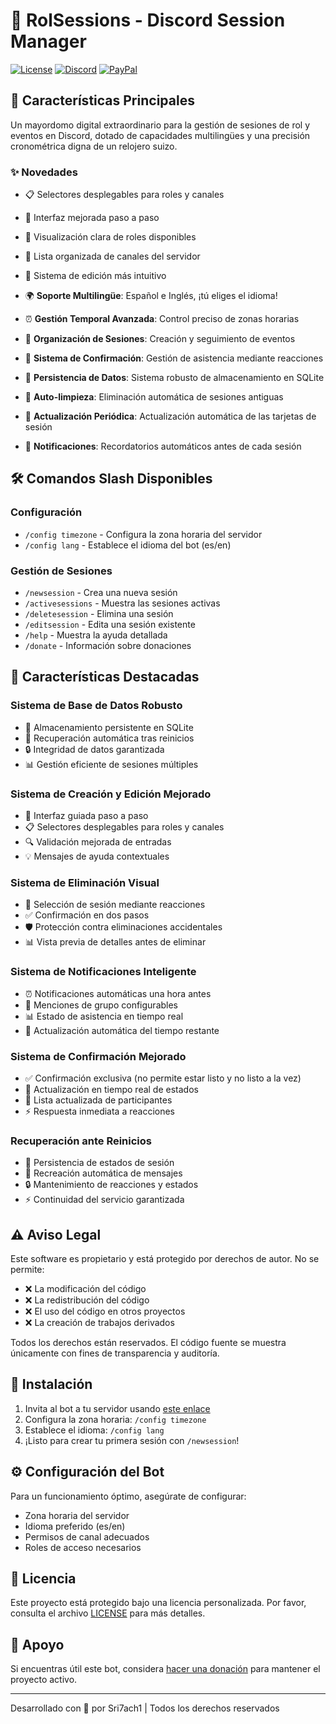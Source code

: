 # 🎲 RolSessions - Discord Session Manager

[![License](https://img.shields.io/badge/license-Proprietary-red.svg)](LICENSE)
[![Discord](https://img.shields.io/badge/Discord-Add%20Bot-7289DA.svg)](https://discord.com/oauth2/authorize?client_id=1313118498133905439)
[![PayPal](https://img.shields.io/badge/PayPal-Donate-blue.svg)](https://paypal.me/i7ach1)

## 🌟 Características Principales

Un mayordomo digital extraordinario para la gestión de sesiones de rol y eventos en Discord, dotado de capacidades multilingües y una precisión cronométrica digna de un relojero suizo.

### ✨ Novedades
- 📋 Selectores desplegables para roles y canales
- 🎯 Interfaz mejorada paso a paso
- 👥 Visualización clara de roles disponibles
- 📢 Lista organizada de canales del servidor
- 🔄 Sistema de edición más intuitivo

- 🌍 **Soporte Multilingüe**: Español e Inglés, ¡tú eliges el idioma!
- ⏰ **Gestión Temporal Avanzada**: Control preciso de zonas horarias
- 📅 **Organización de Sesiones**: Creación y seguimiento de eventos
- 👥 **Sistema de Confirmación**: Gestión de asistencia mediante reacciones
- 🔄 **Persistencia de Datos**: Sistema robusto de almacenamiento en SQLite
- 🧹 **Auto-limpieza**: Eliminación automática de sesiones antiguas
- 🔄 **Actualización Periódica**: Actualización automática de las tarjetas de sesión
- 🔔 **Notificaciones**: Recordatorios automáticos antes de cada sesión

## 🛠️ Comandos Slash Disponibles

### Configuración
- `/config timezone` - Configura la zona horaria del servidor
- `/config lang` - Establece el idioma del bot (es/en)

### Gestión de Sesiones
- `/newsession` - Crea una nueva sesión
- `/activesessions` - Muestra las sesiones activas
- `/deletesession` - Elimina una sesión
- `/editsession` - Edita una sesión existente
- `/help` - Muestra la ayuda detallada
- `/donate` - Información sobre donaciones

## 🎯 Características Destacadas

### Sistema de Base de Datos Robusto
- 💾 Almacenamiento persistente en SQLite
- 🔄 Recuperación automática tras reinicios
- 🔒 Integridad de datos garantizada
- 📊 Gestión eficiente de sesiones múltiples

### Sistema de Creación y Edición Mejorado
- 📝 Interfaz guiada paso a paso
- 📋 Selectores desplegables para roles y canales
- 🔍 Validación mejorada de entradas
- 💡 Mensajes de ayuda contextuales

### Sistema de Eliminación Visual
- 🎯 Selección de sesión mediante reacciones
- ✅ Confirmación en dos pasos
- 🛡️ Protección contra eliminaciones accidentales
- 📊 Vista previa de detalles antes de eliminar

### Sistema de Notificaciones Inteligente
- ⏰ Notificaciones automáticas una hora antes
- 🔔 Menciones de grupo configurables
- 📊 Estado de asistencia en tiempo real
- 🔄 Actualización automática del tiempo restante

### Sistema de Confirmación Mejorado
- ✅ Confirmación exclusiva (no permite estar listo y no listo a la vez)
- 🔄 Actualización en tiempo real de estados
- 👥 Lista actualizada de participantes
- ⚡ Respuesta inmediata a reacciones

### Recuperación ante Reinicios
- 💾 Persistencia de estados de sesión
- 🔄 Recreación automática de mensajes
- 🔒 Mantenimiento de reacciones y estados
- ⚡ Continuidad del servicio garantizada

## ⚠️ Aviso Legal

Este software es propietario y está protegido por derechos de autor. No se permite:
- ❌ La modificación del código
- ❌ La redistribución del código
- ❌ El uso del código en otros proyectos
- ❌ La creación de trabajos derivados

Todos los derechos están reservados. El código fuente se muestra únicamente con fines de transparencia y auditoría.

## 🚀 Instalación

1. Invita al bot a tu servidor usando [este enlace](https://discord.com/oauth2/authorize?client_id=1313118498133905439)
2. Configura la zona horaria: `/config timezone`
3. Establece el idioma: `/config lang`
4. ¡Listo para crear tu primera sesión con `/newsession`!

## ⚙️ Configuración del Bot

Para un funcionamiento óptimo, asegúrate de configurar:
- Zona horaria del servidor
- Idioma preferido (es/en)
- Permisos de canal adecuados
- Roles de acceso necesarios

## 📜 Licencia

Este proyecto está protegido bajo una licencia personalizada. Por favor, consulta el archivo [LICENSE](LICENSE) para más detalles.

## 💝 Apoyo

Si encuentras útil este bot, considera [hacer una donación](https://paypal.me/i7ach1) para mantener el proyecto activo.

---
Desarrollado con 💖 por Sri7ach1 | Todos los derechos reservados